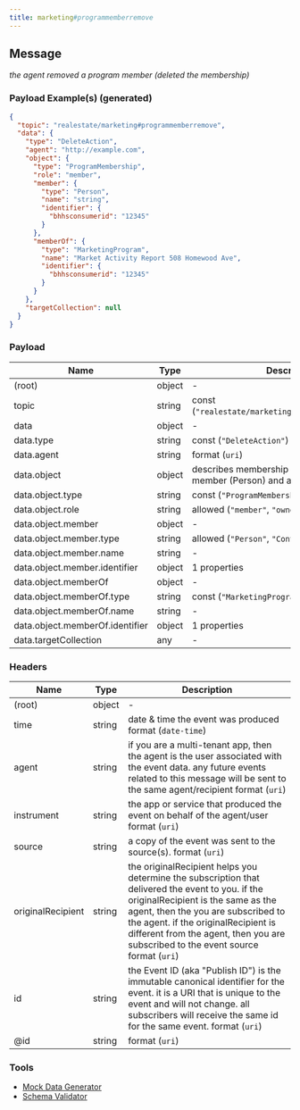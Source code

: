 ```yaml
---
title: marketing#programmemberremove
---
```

## Message

*the agent removed a program member (deleted the membership)*

### Payload Example(s) (generated)

```json
{
  "topic": "realestate/marketing#programmemberremove",
  "data": {
    "type": "DeleteAction",
    "agent": "http://example.com",
    "object": {
      "type": "ProgramMembership",
      "role": "member",
      "member": {
        "type": "Person",
        "name": "string",
        "identifier": {
          "bhhsconsumerid": "12345"
        }
      },
      "memberOf": {
        "type": "MarketingProgram",
        "name": "Market Activity Report 508 Homewood Ave",
        "identifier": {
          "bhhsconsumerid": "12345"
        }
      }
    },
    "targetCollection": null
  }
}
```



### Payload

| Name | Type | Description |
|---|---|---|
| (root) | object | - |
| topic | string | const (`"realestate/marketing#programmemberremove"`)  |
| data | object | - |
| data.type | string | const (`"DeleteAction"`)  |
| data.agent | string |  format (`uri`) |
| data.object | object | describes membership relation between a member (Person) and a MarketingProgram |
| data.object.type | string | const (`"ProgramMembership"`)  |
| data.object.role | string | allowed (`"member"`, `"owner"`)  |
| data.object.member | object | - |
| data.object.member.type | string | allowed (`"Person"`, `"Contact"`)  |
| data.object.member.name | string | - |
| data.object.member.identifier | object |  1 properties |
| data.object.memberOf | object | - |
| data.object.memberOf.type | string | const (`"MarketingProgram"`)  |
| data.object.memberOf.name | string | - |
| data.object.memberOf.identifier | object |  1 properties |
| data.targetCollection | any | - |

### Headers

| Name | Type | Description |
|---|---|---|
| (root) | object | - |
| time | string | date & time the event was produced format (`date-time`) |
| agent | string | if you are a multi-tenant app, then the agent is the user associated with the event data. any future events related to this message will be sent to the same agent/recipient format (`uri`) |
| instrument | string | the app or service that produced the event on behalf of the agent/user format (`uri`) |
| source | string | a copy of the event was sent to the source(s). format (`uri`) |
| originalRecipient | string | the originalRecipient helps you determine the subscription that delivered the event to you. if the originalRecipient is the same as the agent, then the you are subscribed to the agent. if the originalRecipient is different from the agent, then you are subscribed to the event source format (`uri`) |
| id | string | the Event ID (aka "Publish ID") is the immutable canonical identifier for the event. it is a URI that is unique to the event and will not change. all subscribers will receive the same id for the same event. format (`uri`) |
| @id | string |  format (`uri`) |

### Tools

* [Mock Data Generator](/tools/mock-data-generator)
* [Schema Validator](/tools/validate)


